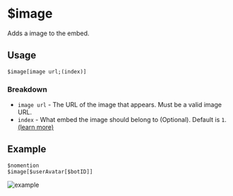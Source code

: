 # $image
Adds a image to the embed.

## Usage
```
$image[image url;(index)]
```

### Breakdown
- `image url` - The URL of the image that appears. Must be a valid image URL.
- `index` - What embed the image should belong to (Optional). Default is `1`. [(learn more)](../resources/embedIndexes.md)

## Example
```
$nomention
$image[$userAvatar[$botID]]
```

![example](https://user-images.githubusercontent.com/69215413/123516701-76ecb080-d66b-11eb-9c65-fb7bbb5710b4.png)
